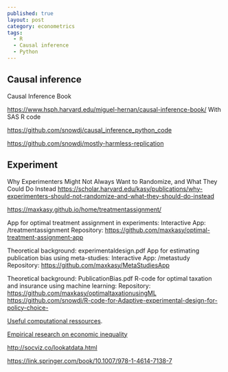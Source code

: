 ```yaml
---
published: true
layout: post
category: econometrics
tags:
  - R
  - Causal inference
  - Python
---
```

## Causal inference

Causal Inference Book

https://www.hsph.harvard.edu/miguel-hernan/causal-inference-book/
With SAS R code

https://github.com/snowdj/causal_inference_python_code

https://github.com/snowdj/mostly-harmless-replication



## Experiment

Why Experimenters Might Not Always Want to Randomize, and What They Could Do Instead
https://scholar.harvard.edu/kasy/publications/why-experimenters-should-not-randomize-and-what-they-should-do-instead


https://maxkasy.github.io/home/treatmentassignment/

App for optimal treatment assignment in experiments:
Interactive App: /treatmentassignment
Repository: https://github.com/maxkasy/optimal-treatment-assignment-app

Theoretical background: experimentaldesign.pdf
App for estimating publication bias using meta-studies:
Interactive App: /metastudy
Repository: https://github.com/maxkasy/MetaStudiesApp

Theoretical background: PublicationBias.pdf
R-code for optimal taxation and insurance using machine learning:
Repository: https://github.com/maxkasy/optimaltaxationusingML
https://github.com/snowdj/R-code-for-Adaptive-experimental-design-for-policy-choice-

[Useful computational ressources](https://maxkasy.github.io/home/computationlinks/). 


[Empirical research on economic inequality](http://inequalityresearch.net/)



http://socviz.co/lookatdata.html


https://link.springer.com/book/10.1007/978-1-4614-7138-7
